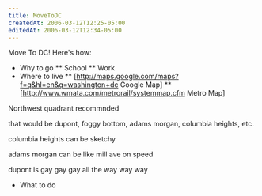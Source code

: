 ```yaml
---
title: MoveToDC
createdAt: 2006-03-12T12:25-05:00
editedAt: 2006-03-12T12:34-05:00
---
```


Move To DC! Here's how:

* Why to go
** School
** Work
* Where to live
** [http://maps.google.com/maps?f=q&hl=en&q=washington+dc Google Map]
** [http://www.wmata.com/metrorail/systemmap.cfm Metro Map]

Northwest quadrant recommnded

that would be dupont, foggy bottom, adams morgan, columbia heights, etc.

columbia heights can be sketchy

adams morgan can be like mill ave on speed

dupont is gay gay gay all the way way way

* What to do

